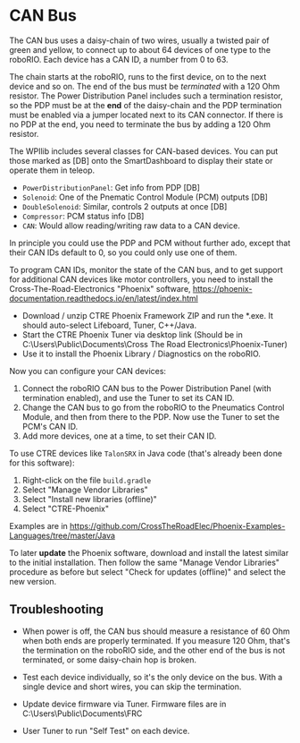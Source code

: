 CAN Bus
=======

The CAN bus uses a daisy-chain of two wires,
usually a twisted pair of green and yellow,
to connect up to about 64 devices of one type to the roboRIO.
Each device has a CAN ID, a number from 0 to 63.

The chain starts at the roboRIO, runs to the first device,
on to the next device and so on.
The end of the bus must be _terminated_ with a 120 Ohm resistor.
The Power Distribution Panel includes such a termination resistor,
so the PDP must be at the __end__ of the daisy-chain
and the PDP termination must be enabled via a jumper
located next to its CAN connector.
If there is no PDP at the end, you need to terminate the bus
by adding a 120 Ohm resistor.

The WPIlib includes several classes for CAN-based devices.
You can put those marked as [DB] onto the SmartDashboard to display their state or operate them in teleop.

 * `PowerDistributionPanel`: Get info from PDP [DB]
 * `Solenoid`: One of the Pnematic Control Module (PCM) outputs [DB]
 * `DoubleSolenoid`: Similar, controls 2 outputs at once [DB]
 * `Compressor`: PCM status info [DB]
 * `CAN`: Would allow reading/writing raw data to a CAN device.

In principle you could use the PDP and PCM without further ado,
except that their CAN IDs default to 0, so you could only use one of them.

To program CAN IDs, monitor the state of the CAN bus, and to get support
for additional CAN devices like motor controllers, you need to install the
Cross-The-Road-Electronics "Phoenix" software,
https://phoenix-documentation.readthedocs.io/en/latest/index.html

 * Download / unzip CTRE Phoenix Framework ZIP and run the *.exe.
   It should auto-select Lifeboard, Tuner, C++/Java.
 * Start the CTRE Phoenix Tuner via desktop link
   (Should be in
    C:\Users\Public\Documents\Cross The Road Electronics\Phoenix-Tuner)
 * Use it to install the Phoenix Library / Diagnostics on the roboRIO.

Now you can configure your CAN devices:

 1) Connect the roboRIO CAN bus to the Power Distribution Panel
    (with termination enabled), and use the Tuner to set its CAN ID.
 2) Change the CAN bus to go from the roboRIO to the Pneumatics Control Module,
    and then from there to the PDP.
    Now use the Tuner to set the PCM's CAN ID.
 3) Add more devices, one at a time, to set their CAN ID.


To use CTRE devices like `TalonSRX` in Java code
(that's already been done for this software):

 1) Right-click on the file `build.gradle`
 2) Select "Manage Vendor Libraries"
 3) Select "Install new libraries (offline)"
 4) Select "CTRE-Phoenix"

 Examples are in https://github.com/CrossTheRoadElec/Phoenix-Examples-Languages/tree/master/Java

To later __update__ the Phoenix software, download and install the latest
similar to the initial installation.
Then follow the same "Manage Vendor Libraries" procedure as before
but select "Check for updates (offline)" and select the new version.

Troubleshooting
---------------

 * When power is off, the CAN bus should measure a resistance of 60 Ohm
   when both ends are properly terminated.
   If you measure 120 Ohm, that's the termination on the roboRIO side,
   and the other end of the bus is not terminated, or some daisy-chain
   hop is broken.

 * Test each device individually, so it's the only device on the bus.
   With a single device and short wires, you can skip the termination.

 * Update device firmware via Tuner.
   Firmware files are in C:\Users\Public\Documents\FRC

 * User Tuner to run "Self Test" on each device.